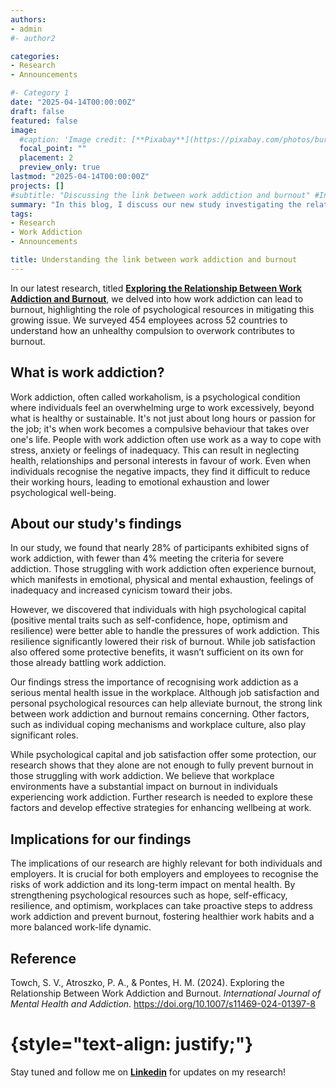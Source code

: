 ```yaml
---
authors:
- admin
#- author2

categories:
- Research
- Announcements

#- Category 1
date: "2025-04-14T00:00:00Z"
draft: false
featured: false
image:
  #caption: 'Image credit: [**Pixabay**](https://pixabay.com/photos/burnout-burned-out-disease-991331/)'
  focal_point: ""
  placement: 2
  preview_only: true
lastmod: "2025-04-14T00:00:00Z"
projects: []
#subtitle: "Discussing the link between work addiction and burnout" #Inside post
summary: "In this blog, I discuss our new study investigating the relationship between work addiction and burnout" #Pagina principal/Social
tags:
- Research
- Work Addiction
- Announcements

title: Understanding the link between work addiction and burnout
---
```


In our latest research, titled [**Exploring the Relationship Between Work Addiction and Burnout**](https://rdcu.be/dVKtf), we delved into 
how work addiction can lead to burnout, highlighting the role of psychological resources in mitigating this growing issue. 
We surveyed 454 employees across 52 countries to understand how an unhealthy compulsion to overwork contributes to burnout.

## What is work addiction?

Work addiction, often called workaholism, is a psychological condition where individuals feel an overwhelming urge to work excessively, 
beyond what is healthy or sustainable. It's not just about long hours or passion for the job; it's when work becomes a compulsive behaviour 
that takes over one's life. People with work addiction often use work as a way to cope with stress, anxiety or feelings of inadequacy. 
This can result in neglecting health, relationships and personal interests in favour of work. Even when individuals recognise the negative 
impacts, they find it difficult to reduce their working hours, leading to emotional exhaustion and lower psychological well-being.

## About our study's findings

In our study, we found that nearly 28% of participants exhibited signs of work addiction, with fewer than 4% meeting the criteria for severe 
addiction. Those struggling with work addiction often experience burnout, which manifests in emotional, physical and mental exhaustion, 
feelings of inadequacy and increased cynicism toward their jobs.

However, we discovered that individuals with high psychological capital (positive mental traits such as self-confidence, hope, optimism and 
resilience) were better able to handle the pressures of work addiction. This resilience significantly lowered their risk of burnout. 
While job satisfaction also offered some protective benefits, it wasn’t sufficient on its own for those already battling work addiction.

Our findings stress the importance of recognising work addiction as a serious mental health issue in the workplace. Although job satisfaction
and personal psychological resources can help alleviate burnout, the strong link between work addiction and burnout remains concerning. 
Other factors, such as individual coping mechanisms and workplace culture, also play significant roles.

While psychological capital and job satisfaction offer some protection, our research shows that they alone are not enough to fully prevent 
burnout in those struggling with work addiction. We believe that workplace environments have a substantial impact on burnout in individuals 
experiencing work addiction. Further research is needed to explore these factors and develop effective strategies for enhancing wellbeing 
at work.

## Implications for our findings

The implications of our research are highly relevant for both individuals and employers. It is crucial for both employers and employees to recognise 
the risks of work addiction and its long-term impact on mental health. By strengthening psychological resources such as hope, self-efficacy, resilience, 
and optimism, workplaces can take proactive steps to address work addiction and prevent burnout, fostering healthier work habits and a more balanced work-life 
dynamic.

## **Reference**

Towch, S. V., Atroszko, P. A., & Pontes, H. M. (2024). Exploring the Relationship Between Work Addiction and Burnout. _International Journal
of Mental Health and Addiction_. https://doi.org/10.1007/s11469-024-01397-8

# {style="text-align: justify;"}

Stay tuned and follow me on **[Linkedin](https://www.linkedin.com/in/stephanie-towch-4b2549206)** for updates on my research!
